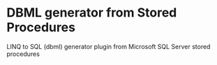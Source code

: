 # DBML generator from Stored Procedures
LINQ to SQL (dbml) generator plugin from Microsoft SQL Server stored procedures